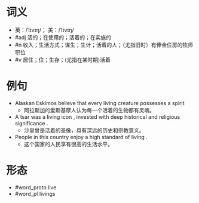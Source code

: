 # 词义
- 英：/ˈlɪvɪŋ/； 美：/ˈlɪvɪŋ/
- #adj 活的；在使用的；活着的；在实施的
- #n 收入；生活方式；谋生；生计；活着的人；（尤指旧时）有俸金住房的牧师职位
- #v 居住；住；生存；(尤指在某时期)活着
# 例句
- Alaskan Eskimos believe that every living creature possesses a spirit
	- 阿拉斯加的爱斯基摩人认为每一个活着的生物都有灵魂。
- A tsar was a living icon , invested with deep historical and religious significance .
	- 沙皇曾是活着的圣像，具有深远的历史和宗教意义。
- People in this country enjoy a high standard of living .
	- 这个国家的人民享有很高的生活水平。
# 形态
- #word_proto live
- #word_pl livings
